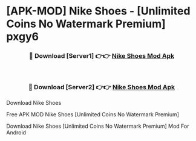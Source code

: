 # [APK-MOD] Nike  Shoes - [Unlimited Coins No Watermark Premium] pxgy6



<div align="center">
<h3>🔴 Download [Server1] 👉👉 <a href="https://momento.my/?title=Nike__Shoes">Nike  Shoes Mod Apk</a></h3><br>

<h3>🔴 Download [Server2] 👉👉 <a href="https://momento.my/?title=Nike__Shoes">Nike  Shoes Mod Apk</a></h3>
</div>



Download Nike  Shoes 

Free APK MOD Nike  Shoes [Unlimited Coins No Watermark Premium]

Download Nike  Shoes [Unlimited Coins No Watermark Premium] Mod For Android
